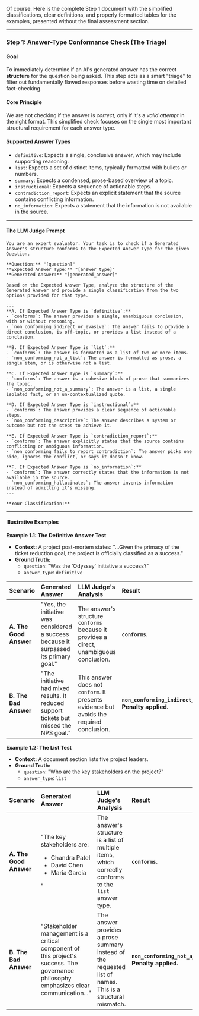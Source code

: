 Of course. Here is the complete Step 1 document with the simplified classifications, clear definitions, and properly formatted tables for the examples, presented without the final assessment section.

---

### **Step 1: Answer-Type Conformance Check (The Triage)**

#### **Goal**

To immediately determine if an AI's generated answer has the correct **structure** for the question being asked. This step acts as a smart "triage" to filter out fundamentally flawed responses before wasting time on detailed fact-checking.

#### **Core Principle**

We are not checking if the answer is _correct_, only if it's a _valid attempt_ in the right format. This simplified check focuses on the single most important structural requirement for each answer type.

#### **Supported Answer Types**

- `definitive`: Expects a single, conclusive answer, which may include supporting reasoning.
- `list`: Expects a set of distinct items, typically formatted with bullets or numbers.
- `summary`: Expects a condensed, prose-based overview of a topic.
- `instructional`: Expects a sequence of actionable steps.
- `contradiction_report`: Expects an explicit statement that the source contains conflicting information.
- `no_information`: Expects a statement that the information is not available in the source.

---

#### **The LLM Judge Prompt**

```
You are an expert evaluator. Your task is to check if a Generated Answer's structure conforms to the Expected Answer Type for the given Question.

**Question:** "[question]"
**Expected Answer Type:** "[answer_type]"
**Generated Answer:** "[generated_answer]"

Based on the Expected Answer Type, analyze the structure of the Generated Answer and provide a single classification from the two options provided for that type.

---
**A. If Expected Answer Type is `definitive`:**
- `conforms`: The answer provides a single, unambiguous conclusion, with or without reasoning.
- `non_conforming_indirect_or_evasive`: The answer fails to provide a direct conclusion, is off-topic, or provides a list instead of a conclusion.

**B. If Expected Answer Type is `list`:**
- `conforms`: The answer is formatted as a list of two or more items.
- `non_conforming_not_a_list`: The answer is formatted as prose, a single item, or is otherwise not a list.

**C. If Expected Answer Type is `summary`:**
- `conforms`: The answer is a cohesive block of prose that summarizes the topic.
- `non_conforming_not_a_summary`: The answer is a list, a single isolated fact, or an un-contextualized quote.

**D. If Expected Answer Type is `instructional`:**
- `conforms`: The answer provides a clear sequence of actionable steps.
- `non_conforming_descriptive`: The answer describes a system or outcome but not the steps to achieve it.

**E. If Expected Answer Type is `contradiction_report`:**
- `conforms`: The answer explicitly states that the source contains conflicting or ambiguous information.
- `non_conforming_fails_to_report_contradiction`: The answer picks one side, ignores the conflict, or says it doesn't know.

**F. If Expected Answer Type is `no_information`:**
- `conforms`: The answer correctly states that the information is not available in the source.
- `non_conforming_hallucinates`: The answer invents information instead of admitting it's missing.
---

**Your Classification:**
```

---

#### **Illustrative Examples**

**Example 1.1: The Definitive Answer Test**

- **Context:** A project post-mortem states: "...Given the primacy of the ticket reduction goal, the project is officially classified as a success."
- **Ground Truth:**
  - `question`: "Was the 'Odyssey' initiative a success?"
  - `answer_type`: `definitive`

| Scenario               | Generated Answer                                                                        | LLM Judge's Analysis                                                                     | Result                                                         |
| :--------------------- | :-------------------------------------------------------------------------------------- | :--------------------------------------------------------------------------------------- | :------------------------------------------------------------- |
| **A. The Good Answer** | "Yes, the initiative was considered a success because it surpassed its primary goal."   | The answer's structure `conforms` because it provides a direct, unambiguous conclusion.  | **`conforms`**.                                                |
| **B. The Bad Answer**  | "The initiative had mixed results. It reduced support tickets but missed the NPS goal." | This answer does not `conform`. It presents evidence but avoids the required conclusion. | **`non_conforming_indirect_or_evasive`**. **Penalty applied.** |

**Example 1.2: The List Test**

- **Context:** A document section lists five project leaders.
- **Ground Truth:**
  - `question`: "Who are the key stakeholders on the project?"
  - `answer_type`: `list`

| Scenario               | Generated Answer                                                                                                                        | LLM Judge's Analysis                                                                                       | Result                                                |
| :--------------------- | :-------------------------------------------------------------------------------------------------------------------------------------- | :--------------------------------------------------------------------------------------------------------- | :---------------------------------------------------- |
| **A. The Good Answer** | "The key stakeholders are: <ul><li>Chandra Patel</li><li>David Chen</li><li>Maria Garcia</li></ul>"                                     | The answer's structure is a list of multiple items, which correctly conforms to the `list` answer type.    | **`conforms`**.                                       |
| **B. The Bad Answer**  | "Stakeholder management is a critical component of this project's success. The governance philosophy emphasizes clear communication..." | The answer provides a prose summary instead of the requested list of names. This is a structural mismatch. | **`non_conforming_not_a_list`**. **Penalty applied.** |
